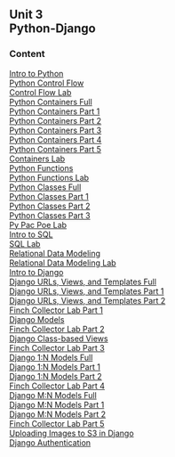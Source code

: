 ## Unit 3 <br> Python-Django

### Content

[Intro to Python](./1-python/1.1-intro-python.md)<br>
[Python Control Flow](./1-python/1.2-python-control-flow.md)<br>
[Control Flow Lab](./1-python/1.2.1-control-flow-lab.md)<br> 
[Python Containers Full](./1-python/1.3-python-containers-full.md)<br>
[Python Containers Part 1](./1-python/1.3-python-containers-1.md)<br>
[Python Containers Part 2](./1-python/1.3-python-containers-2.md)<br>
[Python Containers Part 3](./1-python/1.3-python-containers-3.md)<br>
[Python Containers Part 4](./1-python/1.3-python-containers-4.md)<br>
[Python Containers Part 5](./1-python/1.3-python-containers-5.md)<br>
[Containers Lab](./1-python/1.3.1-containers-lab.md)<br>
[Python Functions](./1-python/1.4-python-functions.md)<br>
[Python Functions Lab](./1-python/1.4.1-python-functions-lab.md)<br>
[Python Classes Full](./1-python/1.5-python-classes-full.md)<br>
[Python Classes Part 1](./1-python/1.5-python-classes.md-1)<br>
[Python Classes Part 2](./1-python/1.5-python-classes.md-2)<br>
[Python Classes Part 3](./1-python/1.5-python-classes.md-3)<br>
[Py Pac Poe Lab](./1-python/1.6-optional-py-pac-poe-lab.md)<br>
[Intro to SQL](./2-sql-databases/2.1-intro-sql.md)<br>
[SQL Lab](./2-sql-databases/2.1.1-sql-lab.md)<br>
[Relational Data Modeling](./2-sql-databases/2.2-relational-data-modeling.md)<br>
[Relational Data Modeling Lab](./2-sql-databases/2.2.1-optional-data-modeling-lab.md)<br>
[Intro to Django](./3-django/3.1-intro-django.md)<br>
[Django URLs, Views, and Templates Full](./3-django/3.2-django-urls-views-templates-full.md)<br>
[Django URLs, Views, and Templates Part 1](./3-django/3.2-django-urls-views-templates-1.md)<br>
[Django URLs, Views, and Templates Part 2](./3-django/3.2-django-urls-views-templates-2.md)<br>
[Finch Collector Lab Part 1](./3-django/3.2.1-finch-collector-lab-part-1.md)<br>
[Django Models](./3-django/3.3-django-models.md)<br>
[Finch Collector Lab Part 2](./3-django/3.3.1-finch-collector-lab-part-2.md)<br>
[Django Class-based Views](./3-django/3.4-django-class-based-views.md)<br>
[Finch Collector Lab Part 3](./3-django/3.4.1-finch-collector-lab-part-3.md)<br>
[Django 1:N Models Full](./3-django/3.5-django-one-to-many-models-full.md)<br>
[Django 1:N Models Part 1](./3-django/3.5-django-one-to-many-models-1.md)<br>
[Django 1:N Models Part 2](./3-django/3.5-django-one-to-many-models-2.md)<br>
[Finch Collector Lab Part 4](./3-django/3.5.1-finch-collector-lab-part-4.md)<br>
[Django M:N Models Full](./3-django/3.6-django-many-to-many-models-full.md)<br>
[Django M:N Models Part 1](./3-django/3.6-django-many-to-many-models-1.md)<br>
[Django M:N Models Part 2](./3-django/3.6-django-many-to-many-models-2.md)<br>
[Finch Collector Lab Part 5](./3-django/3.6.1-finch-collector-lab-part-5.md)<br>
[Uploading Images to S3 in Django](./3-django/3.7-uploading-images-s3-django.md)<br>
[Django Authentication](./3-django/3.8-django-authentication.md)<br>